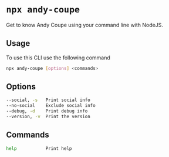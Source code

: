# `npx andy-coupe`

Get to know Andy Coupe using your command line with NodeJS.

## Usage

To use this CLI use the following command

```sh
npx andy-coupe [options] <commands>
```

## Options

```sh
--social, -s   Print social info
--no-social    Exclude social info
--debug, -d    Print debug info
--version, -v  Print the version
```

## Commands

```sh
help           Print help
```
